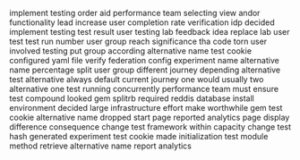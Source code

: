 implement testing order aid performance team selecting view andor functionality lead increase user completion rate verification idp decided implement testing test result user testing lab feedback idea replace lab user test test run number user group reach significance tha code torn user involved testing put group according alternative name test cookie configured yaml file verify federation config experiment name alternative name percentage split user group different journey depending alternative test alternative always default current journey one would usually two alternative one test running concurrently performance team must ensure test compound looked gem splitrb required reddis database install environment decided large infrastructure effort make worthwhile gem test cookie alternative name dropped start page reported analytics page display difference consequence change test framework within capacity change test hash generated experiment test cookie made initialization test module method retrieve alternative name report analytics